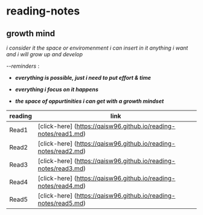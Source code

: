 # reading-notes

## growth mind

_i consider it the space or enviromenment i can insert in it anything i want and i will grow up and develop_ 

--*reminders* : 

+ ***everything is possible, just i need to put effort & time***	

+ ***everything i focus on it happens***	

+ ***the space of oppurtinities i can get with a growth mindset***	




reading | link 
------- | ---------
Read1 | [click-here] (https://qaisw96.github.io/reading-notes/read1.md) 
Read2 | [click-here] (https://qaisw96.github.io/reading-notes/read2.md) 
Read3 | [click-here] (https://qaisw96.github.io/reading-notes/read3.md) 
Read4 | [click-here] (https://qaisw96.github.io/reading-notes/read4.md) 
Read5 | [click-here] (https://qaisw96.github.io/reading-notes/read5.md) 
